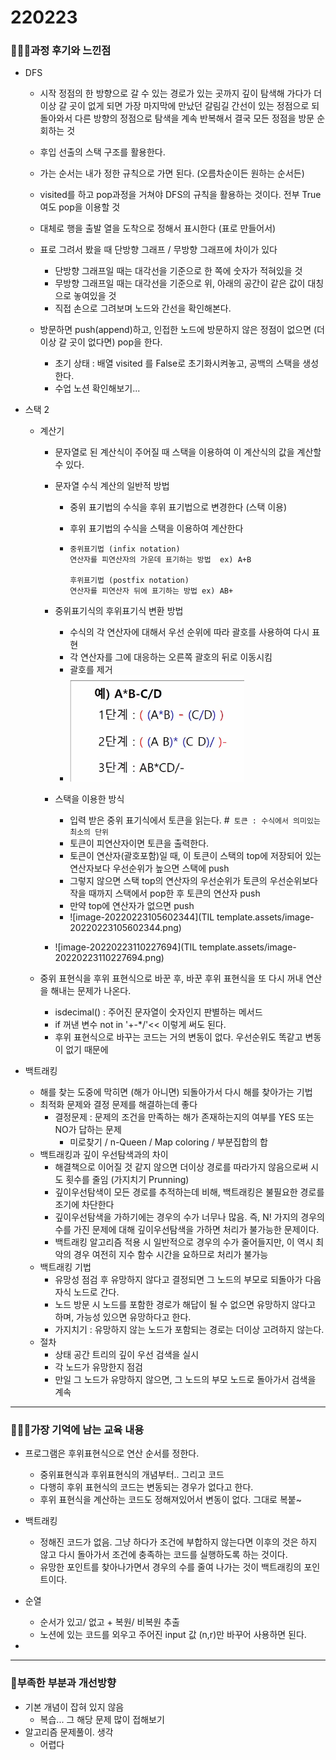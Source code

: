 # 220223

### 👨🏼‍🏫과정 후기와 느낀점

- DFS
  - 시작 정점의 한 방향으로 갈 수 있는 경로가 있는 곳까지 깊이 탐색해 가다가 더 이상 갈 곳이 없게 되면 가장 마지막에 만났던 갈림길 간선이 있는 정점으로 되돌아와서 다른 방향의 정점으로 탐색을 계속 반복해서 결국 모든 정점을 방문 순회하는 것
  - 후입 선출의 스택 구조를 활용한다.
  - 가는 순서는 내가 정한 규칙으로 가면 된다. (오름차순이든 원하는 순서든)
  - visited를 하고 pop과정을 거쳐야 DFS의 규칙을 활용하는 것이다. 전부 True여도 pop을 이용할 것
  - 대체로 행을 출발 열을 도착으로 정해서 표시한다 (표로 만들어서)
  - 표로 그려서 봤을 때 단방향 그래프 / 무방향 그래프에 차이가 있다
    - 단방향 그래프일 때는 대각선을 기준으로 한 쪽에 숫자가 적혀있을 것
    - 무방향 그래프일 때는 대각선을 기준으로 위, 아래의 공간이 같은 값이 대칭으로 놓여있을 것
    - 직접 손으로 그려보며 노드와 간선을 확인해본다.

  - 방문하면 push(append)하고, 인접한 노드에 방문하지 않은 정점이 없으면 (더이상 갈 곳이 없다면) pop을 한다.
    - 초기 상태 : 배열 visited 를 False로 초기화시켜놓고, 공백의 스택을 생성한다.
    - 수업 노션 확인해보기...




- 스택 2

  - 계산기

    - 문자열로 된 계산식이 주어질 때 스택을 이용하여 이 계산식의 값을 계산할 수 있다.

    - 문자열 수식 계산의 일반적 방법

      - 중위 표기법의 수식을 후위 표기법으로 변경한다 (스택 이용)

      - 후위 표기법의 수식을 스택을 이용하여 계산한다

      - ```
        중위표기법 (infix notation)
        연산자를 피연산자의 가운데 표기하는 방법  ex) A+B
        
        후위표기법 (postfix notation)
        연산자를 피연산자 뒤에 표기하는 방법 ex) AB+
        ```

    - 중위표기식의 후위표기식 변환 방법

      - 수식의 각 연산자에 대해서 우선 순위에 따라 괄호를 사용하여 다시 표현
      - 각 연산자를 그에 대응하는 오른쪽 괄호의 뒤로 이동시킴
      - 괄호를 제거
      - <img src="TIL template.assets/image-20220223094059333.png" alt="image-20220223094059333" style="zoom:67%;" />

    - 스택을 이용한 방식

      - 입력 받은 중위 표기식에서 토큰을 읽는다.  #` 토큰 : 수식에서 의미있는 최소의 단위`
      - 토큰이 피연산자이면 토큰을 출력한다.
      - 토큰이 연산자(괄호포함)일 때, 이 토큰이 스택의 top에 저장되어 있는 연산자보다 우선순위가 높으면 스택에 push
      - 그렇지 않으면 스택 top의 연산자의 우선순위가 토큰의 우선순위보다 작을 때까지 스택에서 pop한 후 토큰의 연산자 push
      - 만약 top에 연산자가 없으면 push
      - ![image-20220223105602344](TIL template.assets/image-20220223105602344.png)

    - ![image-20220223110227694](TIL template.assets/image-20220223110227694.png)

  - 중위 표현식을 후위 표현식으로 바꾼 후, 바꾼 후위 표현식을 또 다시 꺼내 연산을 해내는 문제가 나온다.

    - isdecimal() : 주어진 문자열이 숫자인지 판별하는 메서드
    - if 꺼낸 변수 not in '+-*/'<< 이렇게 써도 된다.
    - 후위 표현식으로 바꾸는 코드는 거의 변동이 없다. 우선순위도 똑같고 변동이 없기 때문에



- 백트래킹
  - 해를 찾는 도중에 막히면 (해가 아니면) 되돌아가서 다시 해를 찾아가는 기법
  - 최적화 문제와 결정 문제를 해결하는데 좋다
    - 결정문제 : 문제의 조건을 만족하는 해가 존재하는지의 여부를 YES 또는 NO가 답하는 문제
      - 미로찾기 / n-Queen / Map coloring / 부분집합의 합
  - 백트래킹과 깊이 우선탐색과의 차이
    - 해결책으로 이어질 것 같지 않으면 더이상 경로를 따라가지 않음으로써 시도 횟수를 줄임 (가지치기 Prunning)
    - 깊이우선탐색이 모든 경로를 추적하는데 비해, 백트래킹은 불필요한 경로를 조기에 차단한다
    - 깊이우선탐색을 가하기에는 경우의 수가 너무나 많음. 즉, N! 가지의 경우의 수를 가진 문제에 대해 깊이우선탐색을 가하면 처리가 불가능한 문제이다.
    - 백트래킹 알고리즘 적용 시 일반적으로 경우의 수가 줄어들지만, 이 역시 최악의 경우 여전히 지수 함수 시간을 요하므로 처리가 불가능
  - 백트래킹 기법
    - 유망성 점검 후 유망하지 않다고 결정되면 그 노드의 부모로 되돌아가 다음 자식 노드로 간다.
    - 노드 방문 시 노드를 포함한 경로가 해답이 될 수 없으면 유망하지 않다고 하며, 가능성 있으면 유망하다고 한다.
    - 가지치기 : 유망하지 않는 노드가 포함되는 경로는 더이상 고려하지 않는다.
  - 절차
    - 상태 공간 트리의 깊이 우선 검색을 실시
    - 각 노드가 유망한지 점검
    - 만일 그 노드가 유망하지 않으면, 그 노드의 부모 노드로 돌아가서 검색을 계속

---

### 💁🏼‍♂️가장 기억에 남는 교육 내용

- 프로그램은 후위표현식으로 연산 순서를 정한다.
  - 중위표현식과 후위표현식의 개념부터.. 그리고 코드 
  - 다행히 후위 표현식의 코드는 변동되는 경우가 없다고 한다.
  - 후위 표현식을 계산하는 코드도 정해져있어서 변동이 없다. 그대로 복붙~

- 백트래킹
  - 정해진 코드가 없음. 그냥 하다가 조건에 부합하지 않는다면 이후의 것은 하지 않고 다시 돌아가서 조건에 충족하는 코드를 실행하도록 하는 것이다.
  - 유망한 포인트를 찾아나가면서 경우의 수를 줄여 나가는 것이 백트래킹의 포인트이다.

- 순열
  - 순서가 있고/ 없고 + 복원/ 비복원 추출
  - 노션에 있는 코드를 외우고 주어진 input 값 (n,r)만 바꾸어 사용하면 된다.

- 

---

### 💫부족한 부분과 개선방향

- 기본 개념이 잡혀 있지 않음
  - 복습... 그 해당 문제 많이 접해보기
- 알고리즘 문제풀이. 생각
  - 어렵다
